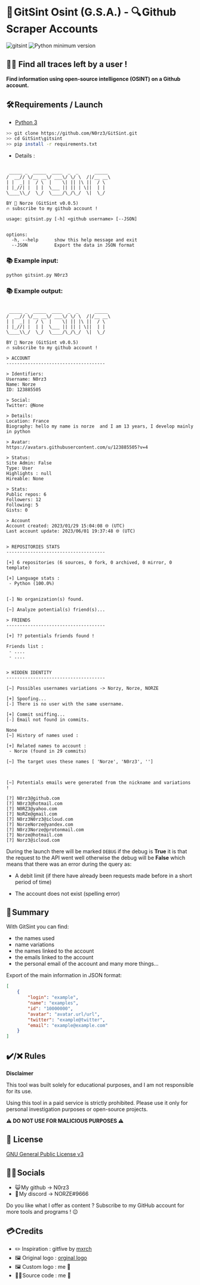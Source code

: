 # **📌 GitSint Osint (__G.S.A.__) - 🔍 Github Scraper Accounts**

![gitsint](https://user-images.githubusercontent.com/123885505/234362710-b2c1de45-ea76-4f2d-a8d6-21ba8a66a9f3.jpg)
![Python minimum version](https://img.shields.io/badge/Python-3.10%2B-brightgreen)

## **🕵️‍♂️ Find all traces left by a user !**


__Find information using open-source intelligence (OSINT) on a Github account.__


## 🛠️ Requirements / Launch

- [Python 3](https://www.python.org/downloads/)

```sh
>> git clone https://github.com/N0rz3/GitSint.git
>> cd GitSint\gitsint
>> pip install -r requirements.txt
```


- Details : 
```
                                       
 _____ _  _____  ____  _  _      _____ 
/  __// \/__ __\/ ___\/ \/ \  /|/__ __\
| |  _| |  / \  |    \| || |\ ||  / \  
| |_//| |  | |  \___ || || | \||  | |  
\____\\_/  \_/  \____/\_/\_/  \|  \_/  

BY 🦊 Norze (GitSint v0.0.5)
🔥 subscribe to my github account !

usage: gitsint.py [-h] <github username> [--JSON]


options:
  -h, --help      show this help message and exit
  --JSON          Export the data in JSON format
```


### **📚 Example input:**
```sh
python gitsint.py N0rz3
```


### **📚 Example output:**
```
                                      
 _____ _  _____  ____  _  _      _____ 
/  __// \/__ __\/ ___\/ \/ \  /|/__ __\
| |  _| |  / \  |    \| || |\ ||  / \  
| |_//| |  | |  \___ || || | \||  | |  
\____\\_/  \_/  \____/\_/\_/  \|  \_/  

BY 🦊 Norze (GitSint v0.0.5)
🔥 subscribe to my github account !

> ACCOUNT                                                                                  
-------------------------------------                                                      
                                                                                           
> Identifiers:                                                                             
Username: N0rz3                                                                            
Name: Norze                                                                                
ID: 123885505                                                                              
                                                                                           
> Social:                                                                                  
Twitter: @None                                                                             
                                                                                           
> Details:                                                                                 
Location: France                                                                           
Biography: hello my name is norze  and I am 13 years, I develop mainly in python           
                                                                                           
> Avatar:                                                                                  
https://avatars.githubusercontent.com/u/123885505?v=4                                      
                                                                                           
> Status:                                                                                  
Site Admin: False                                                                          
Type: User                                                                                 
Highlights : null                                                                          
Hireable: None                                                                             
                                                                                           
> Stats:                                                                                   
Public repos: 6                                                                         
Followers: 12                                                                              
Following: 5                                                                               
Gists: 0                                                                                   
                                                                                           
> Account                                                                                  
Account created: 2023/01/29 15:04:08 🌐 (UTC)                                               
Last account update: 2023/06/01 19:37:48 🌐 (UTC)                                           


> REPOSITORIES STATS                                                    
-------------------------------------                                   
                                                                        
[+] 6 repositories (6 sources, 0 fork, 0 archived, 0 mirror, 0 template)
                                                                        
[+] Language stats :                                                    
 - Python (100.0%)     


[-] No organization(s) found.               

[~] Analyze potential(s) friend(s)...         
                                              
> FRIENDS                                     
-------------------------------------         
                                              
[+] ?? potentials friends found !              
                                              
Friends list :                                                                         
 - ....                                 
 - ....                                 


> HIDDEN IDENTITY                                             
-------------------------------------                         
                                                              
[~] Possibles usernames variations -> Norzy, Norze, NORZE     
                                                              
[+] Spoofing...                                               
[-] There is no user with the same username.                  
                                                              
[+] Commit sniffing...                                        
[-] Email not found in commits.                               
                                                              
None                                                          
[~] History of names used :                                   
                                                              
[+] Related names to account :                                
 - Norze (found in 29 commits)                                
                                                              
[~] The target uses these names [ 'Norze', 'N0rz3', '']     



[~] Potentials emails were generated from the nickname and variations !

[?] N0rz3@github.com
[?] N0rz3@hotmail.com
[?] N0RZ3@yahoo.com
[?] NoRZe@gmail.com
[?] N0rz3N0rz3@icloud.com
[?] NorzeNorze@yandex.com
[?] N0rz3Norze@protonmail.com
[?] Norze@hotmail.com
[?] Norz3@icloud.com
```






During the launch there will be marked `DEBUG` if the debug is __**True**__ it is that the request to the API went well otherwise the debug will be __**False**__ which means that there was an error during the query as:
- A debit limit (if there have already been requests made before in a short period of time)

- The account does not exist (spelling error)


## 🧾 **Summary**

With GitSint you can find:
- the names used
- name variations
- the names linked to the account
- the emails linked to the account
- the personal email of the account
and many more things...


Export of the main information in JSON format:
```json
[
    {
        "login": "example",
        "name": "examples",
        "id": "10000000",
        "avatar": "avatar.url/url",
        "twitter": "example@twitter",
        "email": "example@example.com"
    }
]
```



## **✔️/❌ Rules**

**Disclaimer**

This tool was built solely for educational purposes, and I am not responsible for its use.

Using this tool in a paid service is strictly prohibited.
Please use it only for personal investigation purposes or open-source projects.

__**⚠️ DO NOT USE FOR MALICIOUS PURPOSES  ⚠️**__ 



## **📝 License**

[GNU General Public License v3](https://www.gnu.org/licenses/gpl-3.0.fr.html)


## **👋🏻 Socials**

- 😺 My github -> N0rz3
- 🤖 My discord -> NORZE#9666

Do you like what I offer as content ?
Subscribe to my GitHub account for more tools and programs ! 😉



## **💳 Credits**

- ✏️ Inspiration : gitfive by [mxrch](https://github.com/mxrch)
- 🖼️ Original logo : [orginal logo](https://dribbble.com/shots/16062020-3D-GitHub-Logo)
- 🖼️ Custom logo : me 🤗
- 👨‍💻 Source code : me 🤗

